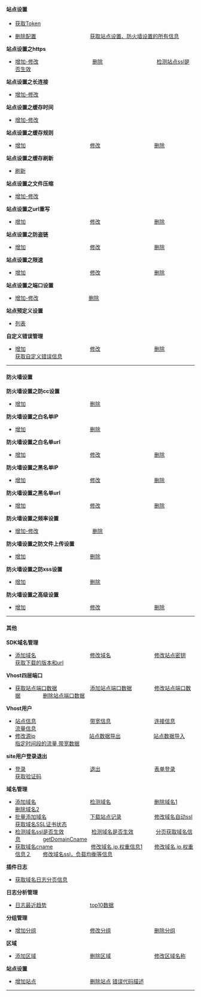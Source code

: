 #### 站点设置
- [获取Token](站点设置/获取Token.md)　　　　　　　　　　

- [删除配置](站点设置/删除配置.md)　　　　　　　　　　
[获取站点设置、防火墙设置的所有信息](站点设置/获取站点设置、防火墙设置的所有信息.md)　　　　　　

**站点设置之https**
- [增加-修改](站点设置/站点设置之https/增加-修改.md)　　　　　　　　　　
[删除](站点设置/站点设置之https/删除.md)　　　　　　　　　　
[检测站点ssl是否生效](站点设置/站点设置之https/检测站点ssl是否生效.md)

**站点设置之长连接**
- [增加-修改](站点设置/站点设置之长连接/增加-修改.md)

**站点设置之缓存时间**
- [增加-修改](站点设置/站点设置之缓存时间/增加-修改.md)

**站点设置之缓存规则**
- [增加](站点设置/站点设置之缓存规则/增加.md)　　　　　　　　　　　　
[修改](站点设置/站点设置之缓存规则/修改.md)　　　　　　　　　　
[删除](站点设置/站点设置之缓存规则/删除.md)

**站点设置之缓存刷新**
- [刷新](站点设置/站点设置之缓存刷新/刷新.md)

**站点设置之文件压缩**
- [增加-修改](站点设置/站点设置之文件压缩/增加-修改.md)

**站点设置之url重写**
- [增加](站点设置/站点设置之url重写/增加.md)　　　　　　　　　　　　
[修改](站点设置/站点设置之url重写/修改.md)　　　　　　　　　　
[删除](站点设置/站点设置之url重写/删除.md)

**站点设置之防盗链**
- [增加](站点设置/站点设置之防盗链/增加.md)　　　　　　　　　　　　
[修改](站点设置/站点设置之防盗链/修改.md)　　　　　　　　　　
[删除](站点设置/站点设置之防盗链/删除.md)

**站点设置之限速**
- [增加](站点设置/站点设置之限速/增加.md)　　　　　　　　　　　　
[修改](站点设置/站点设置之限速/修改.md)　　　　　　　　　　
[删除](站点设置/站点设置之限速/删除.md)

**站点设置之端口设置**
- [增加-修改](站点设置/站点设置之端口设置/增加-修改.md)　　　　　　 　　　
[删除](站点设置/站点设置之端口设置/删除.md)

**站点预定义设置**
- [列表](站点设置/站点预定义设置/列表.md)

**自定义错误管理**
- [增加](站点设置/自定义错误管理/增加.md)　　　　　　　　　　　　
[修改](站点设置/自定义错误管理/修改.md)　　　　　　　　　　
[删除](站点设置/自定义错误管理/删除.md)　　　　　　　　　　
[获取自定义错误信息](站点设置/自定义错误管理/获取自定义错误信息.md)

---
#### 防火墙设置

**防火墙设置之防cc设置**
- [增加](防火墙设置/防火墙设置之防cc设置/增加.md)　　　　　　　　　　　　
[删除](防火墙设置/防火墙设置之防cc设置/删除.md)

**防火墙设置之白名单IP**
- [增加](防火墙设置/防火墙设置之白名单IP/增加.md)　　　　　　　　　　　　
[删除](防火墙设置/防火墙设置之白名单IP/删除.md)

**防火墙设置之白名单url**
- [增加](防火墙设置/防火墙设置之白名单url/增加.md)　　　　　　　　　　　　
[修改](防火墙设置/防火墙设置之白名单url/修改.md)　　　　　　　　　　
[删除](防火墙设置/防火墙设置之白名单url/删除.md)

**防火墙设置之黑名单IP**
- [增加](防火墙设置/防火墙设置之黑名单IP/增加.md)　　　　　　　　　　　　
[修改](防火墙设置/防火墙设置之黑名单IP/修改.md)　　　　　　　　　　
[删除](防火墙设置/防火墙设置之黑名单IP/删除.md)

**防火墙设置之黑名单url**
- [增加](防火墙设置/防火墙设置之黑名单url/增加.md)　　　　　　　　　　　　
[修改](防火墙设置/防火墙设置之黑名单url/修改.md)　　　　　　　　　　
[删除](防火墙设置/防火墙设置之黑名单url/删除.md)

**防火墙设置之频率设置**
- [增加-修改](防火墙设置/防火墙设置之频率设置/增加-修改.md)　　　　　　　　　　
[删除](防火墙设置/防火墙设置之频率设置/删除.md)

**防火墙设置之防文件上传设置**
- [增加](防火墙设置/防火墙设置之防文件上传设置/增加.md)　　　　　　　　　　　　
[删除](防火墙设置/防火墙设置之防文件上传设置/删除.md)

**防火墙设置之防xss设置**
- [增加](防火墙设置/防火墙设置之防xss设置/增加.md)　　　　　　　　　　　　
[删除](防火墙设置/防火墙设置之防xss设置/删除.md)

**防火墙设置之高级设置**
- [增加](防火墙设置/防火墙设置之高级设置/增加.md)　　　　　　　　　　　　
[修改](防火墙设置/防火墙设置之高级设置/修改.md)　　　　　　　　　　
[删除](防火墙设置/防火墙设置之高级设置/删除.md)

---
#### 其他

**SDK域名管理**
- [添加域名](其他/SDK域名管理/添加域名.md)　　　　　　　　　　
[修改域名](其他/SDK域名管理/修改域名.md)　　　　　　　　
[修改站点密钥](其他/SDK域名管理/修改站点密钥.md)　　　　　　
[获取下载的版本和url](其他/SDK域名管理/获取下载的版本和url.md)

**Vhost四层端口**
- [获取站点端口数据](其他/Vhost四层端口/获取站点端口数据.md)　　　　　　
[添加站点端口数据](其他/Vhost四层端口/添加站点端口数据.md)　　　　
[修改站点端口数据](其他/Vhost四层端口/修改站点端口数据.md)　　　　
[删除站点端口数据](其他/Vhost四层端口/删除站点端口数据.md)

**Vhost用户**
- [站点信息](其他/Vhost用户/站点信息.md)　　　　　　　　　　
[带宽信息](其他/Vhost用户/带宽信息.md)　　　　　　　　
[连接信息](其他/Vhost用户/连接信息.md)　　　　　　　　
[流量信息](其他/Vhost用户/流量信息.md)
- [修改源ip](其他/Vhost用户/修改源ip.md)　　　　　　　　　　
[站点数据导出](其他/Vhost用户/站点数据导出.md)　　　　　　
[站点数据导入](其他/Vhost用户/站点数据导入.md)　　　　　　
[指定时间段的流量,带宽数据](其他/Vhost用户/指定时间段的流量,带宽数据.md)

**site用户登录退出**
- [登录](其他/site用户登录退出/登录.md)　　　　　　　　　　　　
[退出](其他/site用户登录退出/退出.md)　　　　　　　　　　
[表单登录](其他/site用户登录退出/表单登录.md)　　　　　　　　
[获取验证码](其他/site用户登录退出/获取验证码.md)

**域名管理**
- [添加域名](其他/域名管理/添加域名.md)　　　　　　　　　　
[检测域名](其他/域名管理/检测域名.md)　　　　　　　　
[删除域名1](其他/域名管理/删除域名1.md)　　　　　　　　
[删除域名2](其他/域名管理/删除域名2.md)
- [批量添加域名](其他/域名管理/批量添加域名.md)　　　　　　　　
[下载站点记录](其他/域名管理/下载站点记录.md)　　　　　　
[修改域名自动ssl](其他/域名管理/修改域名自动ssl.md)　　　　　
[获取域名SSL证书状态](其他/域名管理/获取域名SSL证书状态.md)
- [检测域名ssl是否生效](其他/域名管理/检测域名ssl是否生效.md)　　　　　
[检测域名是否生效](其他/域名管理/检测域名是否生效.md)　　　　
[分页获取域名信息](其他/域名管理/分页获取域名信息.md)　　　　
[getDomainCname](其他/域名管理/getDomainCname.md)
- [获取域名cname](其他/域名管理/获取域名cname.md)　　　　　　　
[修改域名,ip,权重信息1](其他/域名管理/修改域名,ip,权重信息１.md)　　
[修改域名,ip,权重信息２](其他/域名管理/修改域名,ip,权重信息２.md)　　
[修改域名ssl，负载均衡等信息](其他/域名管理/修改域名ssl，负载均衡等信息.md)

**插件日志**
- [获取域名日志分页信息](其他/插件日志/获取域名日志分页信息.md)　

**日志分析管理**
- [日志最近趋势](其他/日志分析管理/日志最近趋势.md)　　　　　　　　
[top10数据](其他/日志分析管理/top10数据.md)　

**分组管理**
- [增加分组](其他/分组管理/增加分组.md)　　　　　　　　　　
[修改分组](其他/分组管理/修改分组.md)　　　　　　　　
[删除分组](其他/分组管理/删除分组.md)　

**区域**
- [添加区域](其他/区域/添加区域.md)　　　　　　　　　　
[删除区域](其他/区域/删除区域.md)　　　　　　　　
[修改区域名称](其他/区域/修改区域名称.md)　

**站点设置**
- [增加站点](其他/站点设置/增加站点.md)　　　　　　　　　　
[删除站点](其他/站点设置/删除站点.md)
[错误代码描述](站点设置/错误代码描述.md)

---
